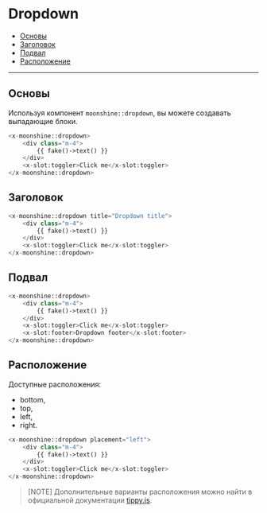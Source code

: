 # Dropdown

- [Основы](#basics)
- [Заголовок](#heading)
- [Подвал](#footer)
- [Расположение](#location)

---

<a name="basics"></a>
## Основы

Используя компонент `moonshine::dropdown`, вы можете создавать выпадающие блоки.

```php
<x-moonshine::dropdown>
    <div class="m-4">
        {{ fake()->text() }}
    </div>
    <x-slot:toggler>Click me</x-slot:toggler>
</x-moonshine::dropdown>
```

<a name="heading"></a>
## Заголовок

```php
<x-moonshine::dropdown title="Dropdown title">
    <div class="m-4">
        {{ fake()->text() }}
    </div>
    <x-slot:toggler>Click me</x-slot:toggler>
</x-moonshine::dropdown>
```

<a name="footer"></a>
## Подвал

```php
<x-moonshine::dropdown>
    <div class="m-4">
        {{ fake()->text() }}
    </div>
    <x-slot:toggler>Click me</x-slot:toggler>
    <x-slot:footer>Dropdown footer</x-slot:footer>
</x-moonshine::dropdown>
```

<a name="location"></a>
## Расположение

Доступные расположения:

- bottom,
- top,
- left,
- right.

```php
<x-moonshine::dropdown placement="left">
    <div class="m-4">
        {{ fake()->text() }}
    </div>
    <x-slot:toggler>Click me</x-slot:toggler>
</x-moonshine::dropdown>
```

> [NOTE]
> Дополнительные варианты расположения можно найти в официальной документации [tippy.js](https://atomiks.github.io/tippyjs/v6/all-props/#placement).
